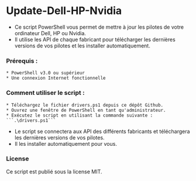 # Update-Dell-HP-Nvidia

+ Ce script PowerShell vous permet de mettre à jour les pilotes de votre ordinateur Dell, HP ou Nvidia. 
+ Il utilise les API de chaque fabricant pour télécharger les dernières versions de vos pilotes et les installer automatiquement.

### Prérequis :

    * PowerShell v3.0 ou supérieur
    * Une connexion Internet fonctionnelle

### Comment utiliser le script : 

    * Téléchargez le fichier drivers.ps1 depuis ce dépôt Github.
    * Ouvrez une fenêtre de PowerShell en tant qu'administrateur.
    * Exécutez le script en utilisant la commande suivante : 
    ```.\drivers.ps1```

+ Le script se connectera aux API des différents fabricants et téléchargera les dernières versions de vos pilotes. 
+ Il les installer automatiquement pour vous.

### License

Ce script est publié sous la license MIT.
